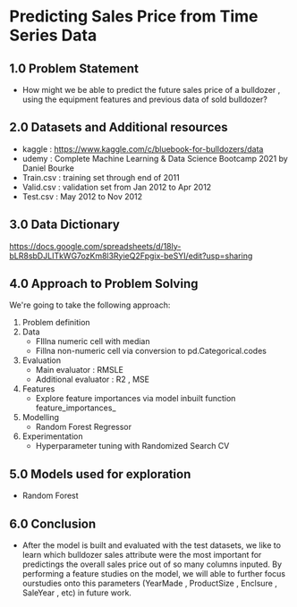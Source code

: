 # **Predicting Sales Price from Time Series Data**

## 1.0 Problem Statement
- How might we be able to predict the future sales price of a bulldozer , using the equipment features and previous data of sold bulldozer?

## 2.0 Datasets and Additional resources
- kaggle :  https://www.kaggle.com/c/bluebook-for-bulldozers/data
- udemy : Complete Machine Learning & Data Science Bootcamp 2021 by Daniel Bourke
- Train.csv : training set through end of 2011
- Valid.csv : validation set from Jan 2012 to Apr 2012
- Test.csv : May 2012 to Nov 2012

## 3.0 Data Dictionary
https://docs.google.com/spreadsheets/d/18ly-bLR8sbDJLITkWG7ozKm8l3RyieQ2Fpgix-beSYI/edit?usp=sharing

## 4.0 Approach to Problem Solving
We're going to take the following approach:
1. Problem definition
2. Data
    - FIllna numeric cell with median
    - Fillna non-numeric cell via conversion to pd.Categorical.codes
4. Evaluation
    - Main evaluator : RMSLE
    - Additional evaluator : R2 , MSE
6. Features
    - Explore feature importances via model inbuilt function feature_importances_
7. Modelling
    - Random Forest Regressor
8. Experimentation
    - Hyperparameter tuning with Randomized Search CV

## 5.0 Models used for exploration
- Random Forest

## 6.0 Conclusion
- After the model is built and evaluated with the test datasets, we like to learn which bulldozer sales attribute were the most important for predictings the overall sales price out of so many columns inputed. By performing a feature studies on the model, we will able to further focus ourstudies onto this parameters (YearMade , ProductSize , Enclsure , SaleYear , etc) in future work.
